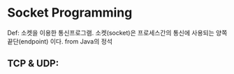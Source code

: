 # Socket Programming  
Def: 소켓을 이용한 통신프로그램. 소켓(socket)은 프로세스간의 통신에 사용되는 양쪽 끝단(endpoint) 이다.  from Java의 정석  

## TCP & UDP:  
